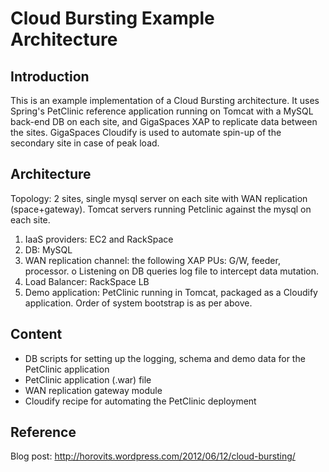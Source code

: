 Cloud Bursting Example Architecture
===================================

Introduction
------------
This is an example implementation of a Cloud Bursting architecture. 
It uses Spring's PetClinic reference application running on Tomcat with a MySQL back-end DB on each site, and GigaSpaces XAP to replicate data between the sites. 
GigaSpaces Cloudify is used to automate spin-up of the secondary site in case of peak load.

Architecture
------------
Topology: 2 sites, single mysql server on each site with WAN replication (space+gateway). Tomcat servers running Petclinic against the mysql on each site.
1.	IaaS providers: EC2 and RackSpace
2.	DB: MySQL
3.	WAN replication channel: the following XAP PUs: G/W, feeder, processor.
o	Listening on DB queries log file to intercept data mutation.
4.	Load Balancer: RackSpace LB
5.	Demo application: PetClinic running in Tomcat, packaged as a Cloudify application.
Order of system bootstrap is as per above.

Content
-------
* DB scripts for setting up the logging, schema and demo data for the PetClinic application
* PetClinic application (.war) file
* WAN replication gateway module
* Cloudify recipe for automating the PetClinic deployment

Reference
---------
Blog post: http://horovits.wordpress.com/2012/06/12/cloud-bursting/

